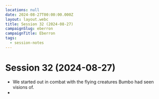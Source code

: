 ```yaml
---
locations: null
date: 2024-08-27T00:00:00.000Z
layout: layout.webc
title: Session 32 (2024-08-27)
campaignSlug: eberron
campaignTitle: Eberron
tags:
  - session-notes
---
```

# Session 32 (2024-08-27)
- We started out in combat with the flying creatures Bumbo had seen visions of.
- 
